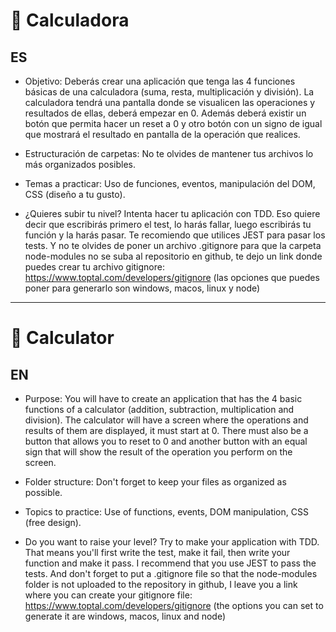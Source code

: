 # 🧮 Calculadora

## ES

- Objetivo:
  Deberás crear una aplicación que tenga las 4 funciones básicas de una calculadora (suma, resta, multiplicación y división).
  La calculadora tendrá una pantalla donde se visualicen las operaciones y resultados de ellas, deberá empezar en 0.
  Además deberá existir un botón que permita hacer un reset a 0 y otro botón con un signo de igual que mostrará el resultado en pantalla de la operación que realices.

- Estructuración de carpetas:
  No te olvides de mantener tus archivos lo más organizados posibles.

- Temas a practicar:
  Uso de funciones, eventos, manipulación del DOM, CSS (diseño a tu gusto).

- ¿Quieres subir tu nivel?
  Intenta hacer tu aplicación con TDD. Eso quiere decir que escribirás primero el test, lo harás fallar, luego escribirás tu función y la harás pasar. Te recomiendo que utilices JEST para pasar los tests. Y no te olvides de poner un archivo .gitignore para que la carpeta node-modules no se suba al repositorio en github, te dejo un link donde puedes crear tu archivo gitignore:
  https://www.toptal.com/developers/gitignore (las opciones que puedes poner para generarlo son windows, macos, linux y node)

---

# 🧮 Calculator

## EN

- Purpose:
  You will have to create an application that has the 4 basic functions of a calculator (addition, subtraction, multiplication and division).
  The calculator will have a screen where the operations and results of them are displayed, it must start at 0.
  There must also be a button that allows you to reset to 0 and another button with an equal sign that will show the result of the operation you perform on the screen.

- Folder structure:
  Don't forget to keep your files as organized as possible.

- Topics to practice:
  Use of functions, events, DOM manipulation, CSS (free design).

- Do you want to raise your level?
  Try to make your application with TDD. That means you'll first write the test, make it fail, then write your function and make it pass. I recommend that you use JEST to pass the tests. And don't forget to put a .gitignore file so that the node-modules folder is not uploaded to the repository in github, I leave you a link where you can create your gitignore file:
  https://www.toptal.com/developers/gitignore (the options you can set to generate it are windows, macos, linux and node)
